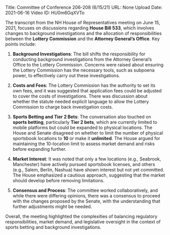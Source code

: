 Title: Committee of Conference 206-208 (6/15/21)
URL: None
Upload Date: 2021-06-16
Video ID: HU0m6GqXVTo

The transcript from the NH House of Representatives meeting on June 15, 2021, focuses on discussions regarding **House Bill 533**, which involves changes to background investigations and the allocation of responsibilities between the **Lottery Commission** and the **Attorney General’s Office**. Key points include:

1. **Background Investigations**: The bill shifts the responsibility for conducting background investigations from the Attorney General’s Office to the Lottery Commission. Concerns were raised about ensuring the Lottery Commission has the necessary tools, such as subpoena power, to effectively carry out these investigations.

2. **Costs and Fees**: The Lottery Commission has the authority to set its own fees, and it was suggested that application fees could be adjusted to cover the costs of investigations. There was discussion about whether the statute needed explicit language to allow the Lottery Commission to charge back investigation costs.

3. **Sports Betting and Tier 2 Bets**: The conversation also touched on **sports betting**, particularly **Tier 2 bets**, which are currently limited to mobile platforms but could be expanded to physical locations. The House and Senate disagreed on whether to limit the number of physical sportsbook locations to **10** or make it **unlimited**. The House argued for maintaining the 10-location limit to assess market demand and risks before expanding further.

4. **Market Interest**: It was noted that only a few locations (e.g., Seabrook, Manchester) have actively pursued sportsbook licenses, and others (e.g., Salem, Berlin, Nashua) have shown interest but not yet committed. The House emphasized a cautious approach, suggesting that the market should develop before removing limitations.

5. **Consensus and Process**: The committee worked collaboratively, and while there were differing opinions, there was a consensus to proceed with the changes proposed by the Senate, with the understanding that further adjustments might be needed.

Overall, the meeting highlighted the complexities of balancing regulatory responsibilities, market demand, and legislative oversight in the context of sports betting and background investigations.